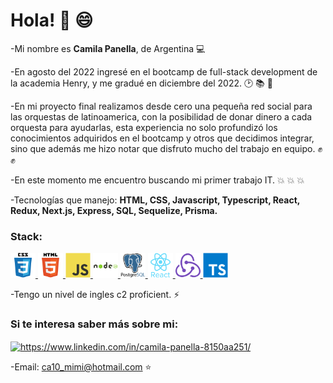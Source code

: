 # Hola! 👋 😄
-Mi nombre es **Camila Panella**, de Argentina 💻

-En agosto del 2022 ingresé en el bootcamp de full-stack development de la academia Henry, y me gradué en diciembre del 2022. 🕑 📚 📅

-En mi proyecto final realizamos desde cero una pequeña red social para las orquestas de latinoamerica, con la posibilidad de donar dinero a cada orquesta para ayudarlas, esta experiencia no solo profundizó los conocimientos adquiridos en el bootcamp y otros que decidimos integrar, sino que además me hizo notar que disfruto mucho del trabajo en equipo. ✊ ✊

-En este momento me encuentro buscando mi primer trabajo IT. 💥 💥 💥

-Tecnologías que manejo: **HTML, CSS, Javascript, Typescript, React, Redux, Next.js, Express, SQL, Sequelize, Prisma.**

<h3 align="left">Stack:</h3>
<p align="left"> <a href="https://www.w3schools.com/css/" target="_blank" rel="noreferrer"> <img src="https://raw.githubusercontent.com/devicons/devicon/master/icons/css3/css3-original-wordmark.svg" alt="css3" width="40" height="40"/> </a> <a href="https://www.w3.org/html/" target="_blank" rel="noreferrer"> <img src="https://raw.githubusercontent.com/devicons/devicon/master/icons/html5/html5-original-wordmark.svg" alt="html5" width="40" height="40"/> </a> <a href="https://developer.mozilla.org/en-US/docs/Web/JavaScript" target="_blank" rel="noreferrer"> <img src="https://raw.githubusercontent.com/devicons/devicon/master/icons/javascript/javascript-original.svg" alt="javascript" width="40" height="40"/> </a> <a href="https://nodejs.org" target="_blank" rel="noreferrer"> <img src="https://raw.githubusercontent.com/devicons/devicon/master/icons/nodejs/nodejs-original-wordmark.svg" alt="nodejs" width="40" height="40"/> </a> <a href="https://www.postgresql.org" target="_blank" rel="noreferrer"> <img src="https://raw.githubusercontent.com/devicons/devicon/master/icons/postgresql/postgresql-original-wordmark.svg" alt="postgresql" width="40" height="40"/> </a> <a href="https://reactjs.org/" target="_blank" rel="noreferrer"> <img src="https://raw.githubusercontent.com/devicons/devicon/master/icons/react/react-original-wordmark.svg" alt="react" width="40" height="40"/> </a> <a href="https://redux.js.org" target="_blank" rel="noreferrer"> <img src="https://raw.githubusercontent.com/devicons/devicon/master/icons/redux/redux-original.svg" alt="redux" width="40" height="40"/> </a> <a href="https://www.typescriptlang.org/" target="_blank"> <img src="https://raw.githubusercontent.com/devicons/devicon/master/icons/typescript/typescript-original.svg" alt="typescript" width="40" height="40"/> </a>


-Tengo un nivel de ingles c2 proficient. ⚡

### Si te interesa saber más sobre mi:
 <p align="left">
<a href="https://www.linkedin.com/in/camila-panella-8150aa251/" target="blank"><img align="center" src="https://raw.githubusercontent.com/rahuldkjain/github-profile-readme-generator/master/src/images/icons/Social/linked-in-alt.svg" alt="https://www.linkedin.com/in/camila-panella-8150aa251/" height="30" width="40" /></a>
</p> 

-Email: ca10_mimi@hotmail.com ⭐

<!--
**camilapanella/camilapanella** is a ✨ _special_ ✨ repository because its `README.md` (this file) appears on your GitHub profile.

Here are some ideas to get you started:

- 🔭 I’m currently working on ...
- 🌱 I’m currently learning ...
- 👯 I’m looking to collaborate on ...
- 🤔 I’m looking for help with ...
- 💬 Ask me about ...
- 📫 How to reach me: ...
- 😄 Pronouns: ...
- ⚡ Fun fact: ...
-->
